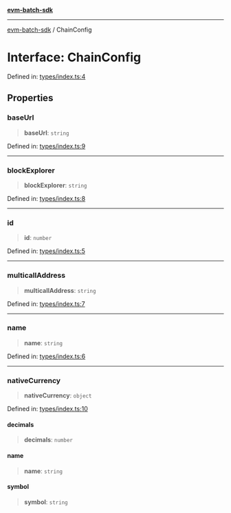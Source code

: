 [**evm-batch-sdk**](../README.md)

***

[evm-batch-sdk](../globals.md) / ChainConfig

# Interface: ChainConfig

Defined in: [types/index.ts:4](https://github.com/akasharora963/evm-batch-sdk/blob/e2e0d9ea30afe6387364eecee42bd8aa7b7d0e09/src/types/index.ts#L4)

## Properties

### baseUrl

> **baseUrl**: `string`

Defined in: [types/index.ts:9](https://github.com/akasharora963/evm-batch-sdk/blob/e2e0d9ea30afe6387364eecee42bd8aa7b7d0e09/src/types/index.ts#L9)

***

### blockExplorer

> **blockExplorer**: `string`

Defined in: [types/index.ts:8](https://github.com/akasharora963/evm-batch-sdk/blob/e2e0d9ea30afe6387364eecee42bd8aa7b7d0e09/src/types/index.ts#L8)

***

### id

> **id**: `number`

Defined in: [types/index.ts:5](https://github.com/akasharora963/evm-batch-sdk/blob/e2e0d9ea30afe6387364eecee42bd8aa7b7d0e09/src/types/index.ts#L5)

***

### multicallAddress

> **multicallAddress**: `string`

Defined in: [types/index.ts:7](https://github.com/akasharora963/evm-batch-sdk/blob/e2e0d9ea30afe6387364eecee42bd8aa7b7d0e09/src/types/index.ts#L7)

***

### name

> **name**: `string`

Defined in: [types/index.ts:6](https://github.com/akasharora963/evm-batch-sdk/blob/e2e0d9ea30afe6387364eecee42bd8aa7b7d0e09/src/types/index.ts#L6)

***

### nativeCurrency

> **nativeCurrency**: `object`

Defined in: [types/index.ts:10](https://github.com/akasharora963/evm-batch-sdk/blob/e2e0d9ea30afe6387364eecee42bd8aa7b7d0e09/src/types/index.ts#L10)

#### decimals

> **decimals**: `number`

#### name

> **name**: `string`

#### symbol

> **symbol**: `string`
